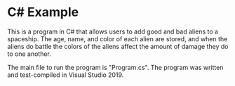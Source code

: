 # C# Example

This is a program in C# that allows users to add good and bad aliens to a spaceship.
The age, name, and color of each alien are stored, and when the aliens do battle the colors of the aliens affect
the amount of damage they do to one another.

The main file to run the program is "Program.cs". The program was written and test-compiled in Visual Studio 2019.

